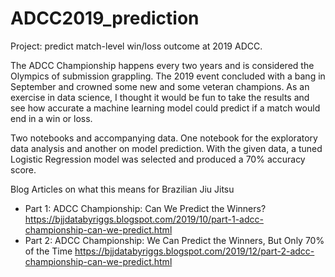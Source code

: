 # ADCC2019_prediction
 Project: predict match-level win/loss outcome at 2019 ADCC. 
 
The ADCC Championship happens every two years and is considered the Olympics of submission grappling. The 2019 event concluded with a bang in September and crowned some new and some veteran champions. As an exercise in data science, I thought it would be fun to take the results and see how accurate a machine learning model could predict if a match would end in a win or loss. 

Two notebooks and accompanying data. One notebook for the exploratory data analysis and another on model prediction. With the given data, a tuned Logistic Regression model was selected and produced a 70% accuracy score. 

Blog Articles on what this means for Brazilian Jiu Jitsu
- Part 1: ADCC Championship: Can We Predict the Winners? 
https://bjjdatabyriggs.blogspot.com/2019/10/part-1-adcc-championship-can-we-predict.html 
- Part 2: ADCC Championship: We Can Predict the Winners, But Only 70% of the Time 
https://bjjdatabyriggs.blogspot.com/2019/12/part-2-adcc-championship-can-we-predict.html 
